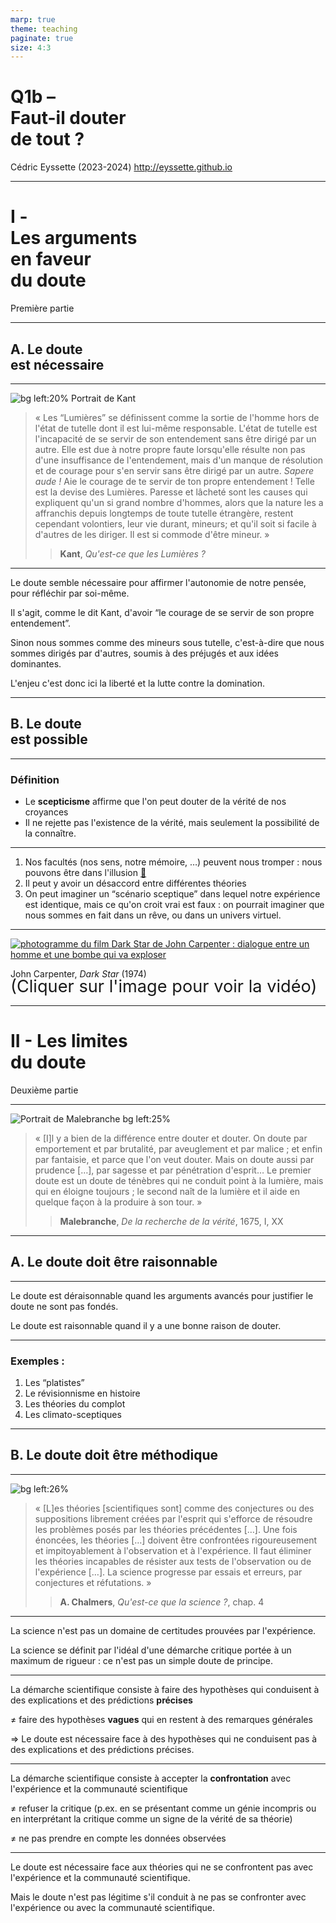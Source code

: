 ```yaml
---
marp: true
theme: teaching
paginate: true
size: 4:3
---
```


<!-- _class: titre -->

# Q1b – <br>Faut-il douter<br> de tout ? <!-- fit -->
Cédric Eyssette (2023-2024)
http://eyssette.github.io




---
<!-- _class: partie -->
# I - <br>Les arguments <br>en faveur <br>du doute <!-- fit -->
Première partie


---
<!-- _class: souspartie -->
## A. Le doute <br>est nécessaire

---
<!-- _class: citationC fmm -->

![bg left:20% Portrait de Kant](https://upload.wikimedia.org/wikipedia/commons/f/f2/Kant_gemaelde_3.jpg)

>« Les “Lumières” se définissent comme la sortie de l'homme hors de l'état de tutelle dont il est lui-même responsable. L'état de tutelle est l'incapacité de se servir de son entendement sans être dirigé par un autre. Elle est due à notre propre faute lorsqu'elle résulte non pas d'une insuffisance de l'entendement, mais d'un manque de résolution et de courage pour s'en servir sans être dirigé par un autre. _Sapere aude !_ Aie le courage de te servir de ton propre entendement ! Telle est la devise des Lumières.
>Paresse et lâcheté sont les causes qui expliquent qu'un si grand nombre d'hommes, alors que la nature les a affranchis depuis longtemps de toute tutelle étrangère, restent cependant volontiers, leur vie durant, mineurs; et qu'il soit si facile à d'autres de les diriger. Il est si commode d'être mineur. »
>>**Kant**, _Qu'est-ce que les Lumières ?_


---
<!-- _class: fppp -->
Le doute semble nécessaire pour affirmer l'autonomie de notre pensée, pour réfléchir par soi-même.

<span data-marpit-fragment="1">Il s'agit, comme le dit Kant, d'avoir “le courage de se servir de son propre entendement”.</span>

<span data-marpit-fragment="2">Sinon nous sommes comme des mineurs sous tutelle, c'est-à-dire que nous sommes dirigés par d'autres, soumis à des préjugés et aux idées dominantes.</span>

<span data-marpit-fragment="3">L'enjeu c'est donc ici la liberté et la lutte contre la domination.</span>

---
<!-- _class: souspartie -->
## B. Le doute <br>est possible


---
<!-- _class: definition-->

### Définition

* Le **scepticisme** affirme que l'on peut douter de la vérité de nos croyances
* Il ne rejette pas l'existence de la vérité, mais seulement la possibilité de la connaître.

---
<!-- _class: fpppp -->

1) Nos facultés (nos sens, notre mémoire, …) peuvent nous tromper : nous pouvons être dans l'illusion [:link:](https://docs.google.com/document/d/1k0PyEjEYlJVcNk23j-RAzZANood-5VWihYIhd9ERlJ8/edit)
2) Il peut y avoir un désaccord entre différentes théories
3) On peut imaginer un “scénario sceptique” dans lequel notre expérience est identique, mais ce qu'on croit vrai est faux : on pourrait imaginer que nous sommes en fait dans un rêve, ou dans un univers virtuel.

---
<!-- _class: i1t1 vertical contain -->

[![photogramme du film _Dark Star_ de John Carpenter : dialogue entre un homme et une bombe qui va exploser](https://i.ibb.co/PGrW6WP/dark-star-r.png)](https://ladigitale.dev/digiview/#/v/6481b0a8aa5fe)

John Carpenter, _Dark Star_ (1974)
<span style="font-size:1.7rem; margin-top:-5px; display:block;">(Cliquer sur l'image pour voir la vidéo)</span>


---
<!-- _class: partie -->
# II - Les limites <br>du doute <!-- fit -->
Deuxième partie

---
<!-- _class: citationC fppp -->

![Portrait de Malebranche bg left:25%](https://upload.wikimedia.org/wikipedia/commons/thumb/c/c7/Nicolas_Malebranche_-_Versailles_MV_2929.jpg/479px-Nicolas_Malebranche_-_Versailles_MV_2929.jpg)

>« [I]l y a bien de la différence entre douter et douter. On doute par emportement et par brutalité, par aveuglement et par malice ; et enfin par fantaisie, et parce que l'on veut douter. Mais on doute aussi par prudence […], par sagesse et par pénétration d'esprit… Le premier doute est un doute de ténèbres qui ne conduit point à la lumière, mais qui en éloigne toujours ; le second naît de la lumière et il aide en quelque façon à la produire à son tour. »
>>**Malebranche**, _De la recherche de la vérité_, 1675, I, XX


---
<!-- _class: souspartie -->
## A. Le doute doit être raisonnable


---
<!-- _class:  -->

Le doute est déraisonnable quand les arguments avancés pour justifier le doute ne sont pas fondés.

<span data-marpit-fragment="1">Le doute est raisonnable quand il y a une bonne raison de douter.</span>

---
<!-- _class:  -->
### Exemples :

1) Les “platistes”
2) Le révisionnisme en histoire
3) Les théories du complot
4) Les climato-sceptiques

---
<!-- _class: souspartie -->
## B. Le doute doit être méthodique

<!-- ≠ doute de principe -->

---
<!-- _class: citationC fp -->
<style scoped>
figure {margin-right:-70px!important}
</style>

![bg left:26%](https://upload.wikimedia.org/wikipedia/commons/thumb/4/43/Karl_Popper.jpg/220px-Karl_Popper.jpg)

>« [L]es théories [scientifiques sont] comme des conjectures ou des suppositions librement créées par l'esprit qui s'efforce de résoudre les problèmes posés par les théories précédentes […]. Une fois énoncées, les théories […] doivent être confrontées rigoureusement et impitoyablement à l'observation et à l'expérience. Il faut éliminer les théories incapables de résister aux tests de l'observation ou de l'expérience […]. La science progresse par essais et erreurs, par conjectures et réfutations. »
>>**A. Chalmers**, _Qu'est-ce que la science ?_, chap. 4



---
<!-- _class:  -->


La science n'est pas un domaine de certitudes prouvées par l'expérience.

<span data-marpit-fragment="1">La science se définit par l'idéal d'une démarche critique portée à un maximum de rigueur : ce n'est pas un simple doute de principe.</span>


---
<!-- _class:  -->
La démarche scientifique consiste à faire des hypothèses qui conduisent à des explications et des prédictions **précises**

<span data-marpit-fragment="1">≠ faire des hypothèses **vagues** qui en restent à des remarques générales</span>

<span data-marpit-fragment="2">&rArr; Le doute est nécessaire face à des hypothèses qui ne conduisent pas à des explications et des prédictions précises.</span>

<!-- 
Exemples
- effet Barnum
 -->

---
<!-- _class: fpppppppp -->
La démarche scientifique consiste à accepter la **confrontation** avec l'expérience et la communauté scientifique

<span data-marpit-fragment="1">≠ refuser la critique (p.ex. en se présentant comme un génie incompris ou en interprétant la critique comme un signe de la vérité de sa théorie)</span>

<span data-marpit-fragment="2">≠ ne pas prendre en compte les données observées</span>


---
<!-- _class:  -->

Le doute est nécessaire face aux théories qui ne se confrontent pas avec l'expérience et la communauté scientifique.

<span data-marpit-fragment="1">Mais le doute n'est pas légitime s'il conduit à ne pas se confronter avec l'expérience ou avec la communauté scientifique.</span>

